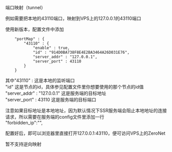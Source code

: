端口映射（tunnel）

例如需要把本地的43110端口，映射到VPS上的127.0.0.1的43110端口

使用新版本，配置文件中添加
```
	"portMap" : {
		"43110" : {
			"enable" : true,
			"id" : "914D0BA738F8E4E2BA3464A26D031E76",
			"server_addr" : "127.0.0.1",
			"server_port" : 43110
		}
	}
```

其中"43110" : 这是本地的监听端口  
"id"  这是节点的id，具体参见配置文件里你想要使用的那个节点的id值
"server_addr" : "127.0.0.1"  这是服务端的目标地址  
"server_port" : 43110  这是服务端的目标端口

注意如果目标地址是本地地址，因为默认情况下SSR服务端会阻止本地地址的连接请求，所以需要在服务端的config文件里添加一行  
"forbidden_ip":"",

配置好后，即可以浏览器里直接打开127.0.0.1:43110，便可访问VPS上的ZeroNet

暂不支持逆向映射